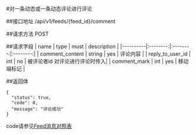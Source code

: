 #对一条动态或一条动态评论进行评论

##接口地址
/api/v1/feeds/{feed_id}/comment

##请求方法
POST

##请求字段
| name     | type     | must     | description |
|----------|:--------:|:--------:|:--------:|
| comment_content | string   | yes    | 评论内容 |
| reply_to_user_id     | int     | no    | 被评论者id 对评论进行评论时传入|
| comment_mark | int  | yes      | 移动端标记 |

##返回体
```json5
{
  "status": true,
  "code": 0,
  "message": "评论成功"
}
```
code请参见[Feed消息对照表](Feed消息对照表.md)